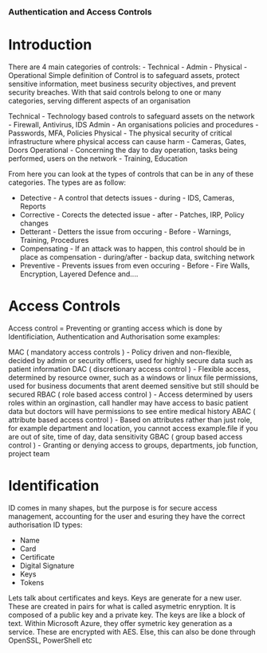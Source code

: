 ### Authentication and Access Controls

# Introduction


There are 4 main categories of controls: - Technical - Admin - Physical - Operational
Simple definition of Control is to safeguard assets, protect sensitive information, meet business security objectives, and prevent security breaches. 
With that said controls belong to one or many categories, serving different aspects of an organisation

Technical - Technology based controls to safeguard assets on the network - Firewall, Antivirus, IDS
Admin - An organisations policies and procedures -  Passwords, MFA, Policies
Physical - The physical security of critical infrastructure where physical access can cause harm - Cameras, Gates, Doors
Operational - Concerning the day to day operation, tasks being performed, users on the network - Training, Education

From here you can look at the types of controls that can be in any of these categories. The types are as follow:
* Detective - A control that detects issues - during - IDS, Cameras, Reports
* Corrective - Corects the detected issue - after - Patches, IRP, Policy changes
* Detterant - Detters the issue from occuring - Before - Warnings, Training, Procedures
* Compensating - If an attack was to happen, this control should be in place as compensation - during/after - backup data, switching network
* Preventive - Prevents issues from even occuring - Before - Fire Walls, Encryption, Layered Defence and....

# Access Controls

Access control = Preventing or granting access which is done by Identificiation, Authentication and Authorisation
some examples:

MAC ( mandatory access controls ) - Policy driven and non-flexible, decided by admin or security officers, used for highly secure data such as patient information
DAC ( discretionary access control ) - Flexible access, determined by resource owner, such as a windows or linux file permissions, used for business documents that arent deemed sensitive but still should be secured
RBAC ( role based access control ) - Access determined by users roles within an orginastion, call handler may have access to basic patient data but doctors will have permissions to see entire medical history
ABAC ( attribute based access control ) - Based on attributes rather than just role, for example department and location, you cannot access example.file if you are out of site, time of day, data sensitivity
GBAC ( group based access control ) - Granting or denying access to groups, departments, job function, project team

# Identification
ID comes in many shapes, but the purpose is for secure access management, accounting for the user and esuring they have the correct authorisation
ID types:

* Name
* Card
* Certificate
* Digital Signature
* Keys
* Tokens

Lets talk about certificates and keys. Keys are generate for a new user. These are created in pairs for what is called asymetric enryption.
It is composed of a public key and a private key. The keys are like a block of text. 
Within Microsoft Azure, they offer symetric key generation as a service. These are encrypted with AES. Else, this can also be done through OpenSSL, PowerShell etc





